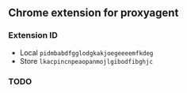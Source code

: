 Chrome extension for proxyagent
---

### Extension ID
* Local `pidmbabdfgglodgkakjoegeeeemfkdeg`
* Store `lkacpincnpeaopanmojlgibodfibghjc`

### TODO



